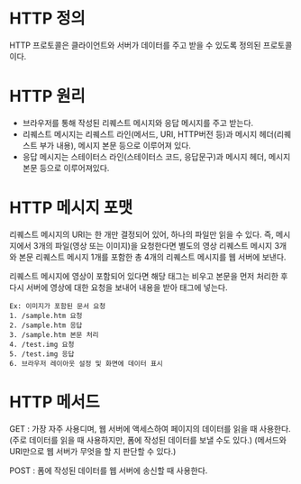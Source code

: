 # HTTP 정의
HTTP 프로토콜은 클라이언트와 서버가 데이터를 주고 받을 수 있도록 정의된 프로토콜이다.

# HTTP 원리
* 브라우저를 통해 작성된 리퀘스트 메시지와 응답 메시지를 주고 받는다.
* 리퀘스트 메시지는 리퀘스트 라인(메서드, URI, HTTP버전 등)과 메시지 헤더(리퀘스트 부가 내용), 메시지 본문 등으로 이루어져 있다.
* 응답 메시지는 스테이터스 라인(스테이터스 코드, 응답문구)과 메시지 헤더, 메시지 본문 등으로 이루어져있다.

# HTTP 메시지 포맷
리퀘스트 메시지의 URI는 한 개만 결정되어 있어, 하나의 파일만 읽을 수 있다.
즉, 메시지에서 3개의 파일(영상 또는 이미지)을 요청한다면 별도의 영상 리퀘스트 메시지 3개와 본문 리퀘스트 메시지 1개를 포함한 총 4개의 리퀘스트 메시지를 웹 서버에 보낸다.

리퀘스트 메시지에 영상이 포함되어 있다면 해당 태그는 비우고 본문을 먼저 처리한 후 다시 서버에 영상에 대한 요청을 보내어 내용을 받아 태그에 넣는다.
```
Ex: 이미지가 포함된 문서 요청
1. /sample.htm 요청
2. /sample.htm 응답
3. /sample.htm 본문 처리
4. /test.img 요청
5. /test.img 응답
6. 브라우저 레이아웃 설정 및 화면에 데이터 표시
```

# HTTP 메서드
GET : 가장 자주 사용디며, 웹 서버에 액세스하여 페이지의 데이터를 읽을 때 사용한다.
(주로 데이터를 읽을 때 사용하지만, 폼에 작성된 데이터를 보낼 수도 있다.)
(메서드와 URI만으로 웹 서버가 무엇을 할 지 판단할 수 있다.)

POST : 폼에 작성된 데이터를 웹 서버에 송신할 때 사용한다.


